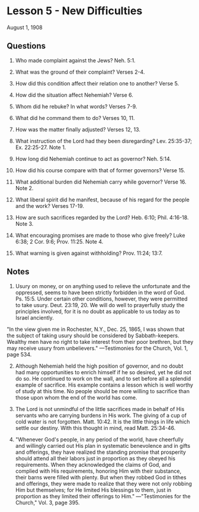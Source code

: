 # Lesson 5 - New Difficulties

August 1, 1908

## Questions

1. Who made complaint against the Jews? Neh. 5:1.

2. What was the ground of their complaint? Verses 2-4.

3. How did this condition affect their relation one to another? Verse 5.

4. How did the situation affect Nehemiah? Verse 6.

5. Whom did he rebuke? In what words? Verses 7-9.

6. What did he command them to do? Verses 10, 11.

7. How was the matter finally adjusted? Verses 12, 13.

8. What instruction of the Lord had they been disregarding? Lev. 25:35-37; Ex. 22:25-27. Note 1.

9. How long did Nehemiah continue to act as governor? Neh. 5:14.

10. How did his course compare with that of former governors? Verse 15.

11. What additional burden did Nehemiah carry while governor? Verse 16. Note 2.

12. What liberal spirit did he manifest, because of his regard for the people and the work? Verses 17-19.

13. How are such sacrifices regarded by the Lord? Heb. 6:10; Phil. 4:16-18. Note 3.

14. What encouraging promises are made to those who give freely? Luke 6:38; 2 Cor. 9:6; Prov. 11:25. Note 4.

15. What warning is given against withholding? Prov. 11:24; 13:7.

## Notes

1. Usury on money, or on anything used to relieve the unfortunate and the oppressed, seems to have been strictly forbidden in the word of God. Ps. 15:5. Under certain other conditions, however, they were permitted to take usury. Deut. 23:19, 20. We will do well to prayerfully study the principles involved, for it is no doubt as applicable to us today as to Israel anciently.

"In the view given me in Rochester, N.Y., Dec. 25, 1865, I was shown that the subject of taking usury should be considered by Sabbath-keepers. Wealthy men have no right to take interest from their poor brethren, but they may receive usury from unbelievers." —Testimonies for the Church, Vol. 1, page 534.

2. Although Nehemiah held the high position of governor, and no doubt had many opportunities to enrich himself if he so desired, yet he did not do so. He continued to work on the wall, and to set before all a splendid example of sacrifice. His example contains a lesson which is well worthy of study at this time. No people should be more willing to sacrifice than those upon whom the end of the world has come.

3. The Lord is not unmindful of the little sacrifices made in behalf of His servants who are carrying burdens in His work. The giving of a cup of cold water is not forgotten. Matt. 10:42. It is the little things in life which settle our destiny. With this thought in mind, read Matt. 25:34-46.

4. "Whenever God's people, in any period of the world, have cheerfully and willingly carried out His plan in systematic benevolence and in gifts and offerings, they have realized the standing promise that prosperity should attend all their labors just in proportion as they obeyed his requirements. When they acknowledged the claims of God, and complied with His requirements, honoring Him with their substance, their barns were filled with plenty. But when they robbed God in tithes and offerings, they were made to realize that they were not only robbing Him but themselves; for He limited His blessings to them, just in proportion as they limited their offerings to Him." —"Testimonies for the Church," Vol. 3, page 395.